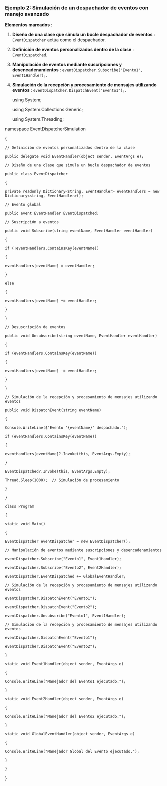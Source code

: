 ### Ejemplo 2: Simulación de un despachador de eventos con manejo avanzado

 **Elementos marcados** :

1. **Diseño de una clase que simula un bucle despachador de eventos** : `EventDispatcher` actúa como el despachador.
2. **Definición de eventos personalizados dentro de la clase** : `EventDispatched`.
3. **Manipulación de eventos mediante suscripciones y desencadenamientos** : `eventDispatcher.Subscribe("Evento1", Event1Handler);`.
4. **Simulación de la recepción y procesamiento de mensajes utilizando eventos** : `eventDispatcher.DispatchEvent("Evento1");`.

   using System;

   using System.Collections.Generic;

   using System.Threading;

namespace EventDispatcherSimulation

{

    // Definición de eventos personalizados dentro de la clase

    public delegate void EventHandler(object sender, EventArgs e);

    // Diseño de una clase que simula un bucle despachador de eventos

    public class EventDispatcher

    {

    private readonly Dictionary<string, EventHandler> eventHandlers = new Dictionary<string, EventHandler>();

    // Evento global

    public event EventHandler EventDispatched;

    // Suscripción a eventos

    public void Subscribe(string eventName, EventHandler eventHandler)

    {

    if (!eventHandlers.ContainsKey(eventName))

    {

    eventHandlers[eventName] = eventHandler;

    }

    else

    {

    eventHandlers[eventName] += eventHandler;

    }

    }

    // Desuscripción de eventos

    public void Unsubscribe(string eventName, EventHandler eventHandler)

    {

    if (eventHandlers.ContainsKey(eventName))

    {

    eventHandlers[eventName] -= eventHandler;

    }

    }

    // Simulación de la recepción y procesamiento de mensajes utilizando eventos

    public void DispatchEvent(string eventName)

    {

    Console.WriteLine($"Evento '{eventName}' despachado.");

    if (eventHandlers.ContainsKey(eventName))

    {

    eventHandlers[eventName]?.Invoke(this, EventArgs.Empty);

    }

    EventDispatched?.Invoke(this, EventArgs.Empty);

    Thread.Sleep(1000);  // Simulación de procesamiento

    }

    }

    class Program

    {

    static void Main()

    {

    EventDispatcher eventDispatcher = new EventDispatcher();

    // Manipulación de eventos mediante suscripciones y desencadenamientos

    eventDispatcher.Subscribe("Evento1", Event1Handler);

    eventDispatcher.Subscribe("Evento2", Event2Handler);

    eventDispatcher.EventDispatched += GlobalEventHandler;

    // Simulación de la recepción y procesamiento de mensajes utilizando eventos

    eventDispatcher.DispatchEvent("Evento1");

    eventDispatcher.DispatchEvent("Evento2");

    eventDispatcher.Unsubscribe("Evento1", Event1Handler);

    // Simulación de la recepción y procesamiento de mensajes utilizando eventos

    eventDispatcher.DispatchEvent("Evento1");

    eventDispatcher.DispatchEvent("Evento2");

    }

    static void Event1Handler(object sender, EventArgs e)

    {

    Console.WriteLine("Manejador del Evento1 ejecutado.");

    }

    static void Event2Handler(object sender, EventArgs e)

    {

    Console.WriteLine("Manejador del Evento2 ejecutado.");

    }

    static void GlobalEventHandler(object sender, EventArgs e)

    {

    Console.WriteLine("Manejador Global del Evento ejecutado.");

    }

    }

}
